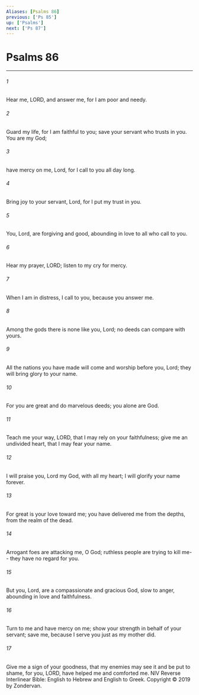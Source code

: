 ```yaml
---
Aliases: [Psalms 86]
previous: ['Ps 85']
up: ['Psalms']
next: ['Ps 87']
---
```

# Psalms 86

***


###### 1 
Hear me, LORD, and answer me, for I am poor and needy. 

###### 2 
Guard my life, for I am faithful to you; save your servant who trusts in you. You are my God; 

###### 3 
have mercy on me, Lord, for I call to you all day long. 

###### 4 
Bring joy to your servant, Lord, for I put my trust in you. 

###### 5 
You, Lord, are forgiving and good, abounding in love to all who call to you. 

###### 6 
Hear my prayer, LORD; listen to my cry for mercy. 

###### 7 
When I am in distress, I call to you, because you answer me. 

###### 8 
Among the gods there is none like you, Lord; no deeds can compare with yours. 

###### 9 
All the nations you have made will come and worship before you, Lord; they will bring glory to your name. 

###### 10 
For you are great and do marvelous deeds; you alone are God. 

###### 11 
Teach me your way, LORD, that I may rely on your faithfulness; give me an undivided heart, that I may fear your name. 

###### 12 
I will praise you, Lord my God, with all my heart; I will glorify your name forever. 

###### 13 
For great is your love toward me; you have delivered me from the depths, from the realm of the dead. 

###### 14 
Arrogant foes are attacking me, O God; ruthless people are trying to kill me-- they have no regard for you. 

###### 15 
But you, Lord, are a compassionate and gracious God, slow to anger, abounding in love and faithfulness. 

###### 16 
Turn to me and have mercy on me; show your strength in behalf of your servant; save me, because I serve you just as my mother did. 

###### 17 
Give me a sign of your goodness, that my enemies may see it and be put to shame, for you, LORD, have helped me and comforted me. NIV Reverse Interlinear Bible: English to Hebrew and English to Greek. Copyright © 2019 by Zondervan.
